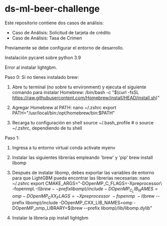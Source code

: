 # ds-ml-beer-challenge
Este repositorio contiene dos casos de análisis:
- Caso de Análisis: Solicitud de tarjeta de crédito
- Caso de Análisis: Tasa de Crimen

Previamente se debe configurar el entorno de desarrollo.

Instalación pycaret sobre python 3.9

Error al instalar lightgbm.

Paso 0: Si no tienes instalado brew:

1. Abre tu terminal (no sobre tu environment)  y ejecuta el siguiente comando para instalar Homebrew:
/bin/bash -c "$(curl -fsSL https://raw.githubusercontent.com/Homebrew/install/HEAD/install.sh)"

2. Agregar Homebrew al PATH:
nano ~/.zshrc
export PATH="/usr/local/bin:/opt/homebrew/bin:$PATH"

3. Recarga tu configuración en shell
source ~/.bash_profile  # o source ~/.zshrc, dependiendo de tu shell

Paso 1:

1. Ingresa a tu entorno virtual
conda activate myenv

2. Instalar las siguientes librerías empleando 'brew' y 'pip'
brew install libomp

3. Después de instalar libomp, debes exportar las variables de entorno para que LightGBM pueda encontrar las librerías necesarias:
nano ~/.zshrc
export CMAKE_ARGS="-DOpenMP_C_FLAGS=-Xpreprocessor\ -fopenmp\ -I$(brew --prefix libomp)/include -DOpenMP_C_LIB_NAMES=omp -DOpenMP_CXX_FLAGS=-Xpreprocessor\ -fopenmp\ -I$(brew --prefix libomp)/include -DOpenMP_CXX_LIB_NAMES=omp -DOpenMP_omp_LIBRARY=$(brew --prefix libomp)/lib/libomp.dylib"

4. Instalar la librería
pip install lightgbm
